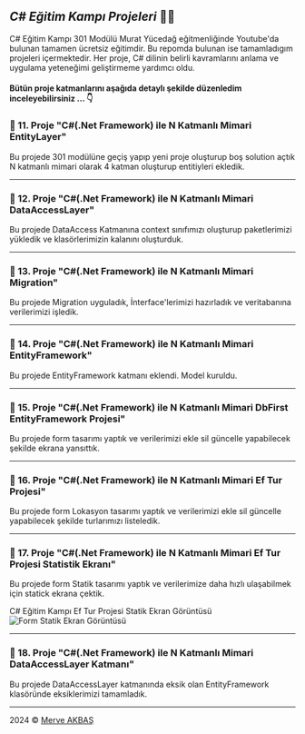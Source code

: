 ﻿## ***C# Eğitim Kampı Projeleri*** 👩‍💻

C# Eğitim Kampı 301 Modülü Murat Yücedağ eğitmenliğinde Youtube'da bulunan tamamen ücretsiz eğitimdir. Bu repomda bulunan ise tamamladıgım projeleri içermektedir. Her proje, C# dilinin belirli kavramlarını anlama ve uygulama yeteneğimi geliştirmeme yardımcı oldu.

#### Bütün proje katmanlarını aşağıda detaylı şekilde düzenledim inceleyebilirsiniz ... 👇

### 📜 11. Proje "C#(.Net Framework) ile N Katmanlı Mimari EntityLayer"
Bu projede 301 modülüne geçiş yapıp yeni proje oluşturup boş solution açtık N katmanlı mimari olarak 4 katman oluşturup entitiyleri ekledik.
***

### 📜 12. Proje "C#(.Net Framework) ile N Katmanlı Mimari DataAccessLayer"
Bu projede DataAccess Katmanına context sınıfımızı oluşturup paketlerimizi yükledik ve klasörlerimizin kalanını oluşturduk.
***

### 📜 13. Proje "C#(.Net Framework) ile N Katmanlı Mimari Migration"
Bu projede Migration uyguladık, İnterface'lerimizi hazırladık ve veritabanına verilerimizi işledik.
***

### 📜 14. Proje "C#(.Net Framework) ile N Katmanlı Mimari EntityFramework"
Bu projede EntityFramework katmanı eklendi. Model kuruldu.
***

### 📜 15. Proje "C#(.Net Framework) ile N Katmanlı Mimari DbFirst EntityFramework Projesi"
Bu projede form tasarımı yaptık ve verilerimizi ekle sil güncelle yapabilecek şekilde ekrana yansıttık.
***

### 📜 16. Proje "C#(.Net Framework) ile N Katmanlı Mimari Ef Tur Projesi"
Bu projede form Lokasyon tasarımı yaptık ve verilerimizi ekle sil güncelle yapabilecek şekilde turlarımızı listeledik.
***

### 📜 17. Proje "C#(.Net Framework) ile N Katmanlı Mimari Ef Tur Projesi Statistik Ekranı"
Bu projede form Statik tasarımı yaptık ve verilerimize daha hızlı ulaşabilmek için statick ekrana çektik.

C# Eğitim Kampı Ef Tur Projesi Statik Ekran Görüntüsü
![Form Statik Ekran Görüntüsü](https://i.hizliresim.com/2wp3r5u.jpg)
***

### 📜 18. Proje "C#(.Net Framework) ile N Katmanlı Mimari DataAccessLayer Katmanı"
Bu projede DataAccessLayer katmanında eksik olan EntityFramework klasöründe eksiklerimizi tamamladık.
***

2024 © [Merve AKBAŞ](https://mrvakbas.com)
